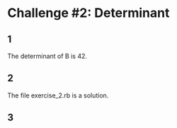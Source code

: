 # Challenge #2: Determinant

## 1

The determinant of B is 42.

## 2

The file exercise_2.rb is a solution.

## 3
